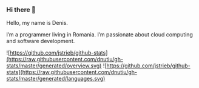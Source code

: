 ### Hi there 👋

Hello, my name is Denis.

I’m a programmer living in Romania. I’m passionate about cloud computing and software development.

![https://github.com/jstrieb/github-stats](https://raw.githubusercontent.com/dnutiu/gh-stats/master/generated/overview.svg)
![https://github.com/jstrieb/github-stats](https://raw.githubusercontent.com/dnutiu/gh-stats/master/generated/languages.svg)

<!--
**dnutiu/dnutiu** is a ✨ _special_ ✨ repository because its `README.md` (this file) appears on your GitHub profile.

Here are some ideas to get you started:

- 🔭 I’m currently working on ...
- 🌱 I’m currently learning ...
- 👯 I’m looking to collaborate on ...
- 🤔 I’m looking for help with ...
- 💬 Ask me about ...
- 📫 How to reach me: ...
- 😄 Pronouns: ...
- ⚡ Fun fact: ...
-->
